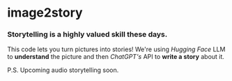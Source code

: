 # image2story
### Storytelling is a highly valued skill these days.
This code lets you turn pictures into stories! 
We're using *Hugging Face* LLM to **understand** the picture and then *ChatGPT's* API to **write a story** about it.

P.S. Upcoming audio storytelling soon.
